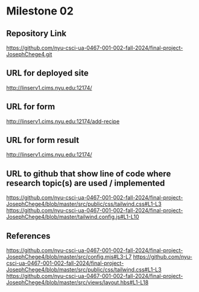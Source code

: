 Milestone 02
===

Repository Link
---
https://github.com/nyu-csci-ua-0467-001-002-fall-2024/final-project-JosephChege4.git

URL for deployed site 
---
http://linserv1.cims.nyu.edu:12174/

URL for form
---
http://linserv1.cims.nyu.edu:12174/add-recipe

URL for form result
---
http://linserv1.cims.nyu.edu:12174/

URL to github that show line of code where research topic(s) are used / implemented
--- 
https://github.com/nyu-csci-ua-0467-001-002-fall-2024/final-project-JosephChege4/blob/master/src/public/css/tailwind.css#L1-L3
https://github.com/nyu-csci-ua-0467-001-002-fall-2024/final-project-JosephChege4/blob/master/tailwind.config.js#L1-L10

References 
---
https://github.com/nyu-csci-ua-0467-001-002-fall-2024/final-project-JosephChege4/blob/master/src/config.mjs#L3-L7
https://github.com/nyu-csci-ua-0467-001-002-fall-2024/final-project-JosephChege4/blob/master/src/public/css/tailwind.css#L1-L3
https://github.com/nyu-csci-ua-0467-001-002-fall-2024/final-project-JosephChege4/blob/master/src/views/layout.hbs#L1-L18